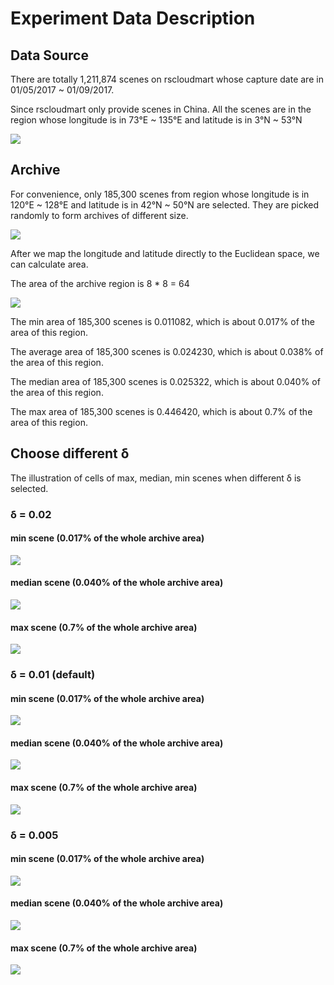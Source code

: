 # Experiment Data Description

## Data Source

There are totally 1,211,874 scenes on rscloudmart whose capture date are in 01/05/2017 \~ 01/09/2017. 

Since rscloudmart only provide scenes in China. All the scenes are in the region whose longitude is in 73°E \~ 135°E and latitude is in 3°N \~ 53°N

![](fig/scenes_dist.png)

## Archive

For convenience, only 185,300 scenes from region whose longitude is in 120°E \~ 128°E and latitude is in 42°N \~ 50°N are selected. They are picked randomly to form archives of different size.

![](fig/selected_region.png)

After we map the longitude and latitude directly to the Euclidean space, we can calculate area.

The area of the archive region is 8 * 8 = 64

![](fig/sample_scenes.png)

The min area of 185,300 scenes is 0.011082, which is about 0.017% of the area of this region.

The average area of 185,300 scenes is 0.024230, which is about 0.038% of the area of this region.

The median area of 185,300 scenes is 0.025322, which is about 0.040% of the area of this region.

The max area of 185,300 scenes is 0.446420, which is about 0.7% of the area of this region.

## Choose different δ

The illustration of cells of max, median, min scenes when different δ is selected.

### δ = 0.02 

#### min scene (0.017% of the whole archive area)
![](fig/min_delta_0.02.png)

#### median scene (0.040% of the whole archive area)
![](fig/median_delta_0.02.png)

#### max scene (0.7% of the whole archive area)
![](fig/max_delta_0.02.png)

### δ = 0.01 (default)

#### min scene (0.017% of the whole archive area)
![](fig/min_delta_0.01.png)

#### median scene (0.040% of the whole archive area)
![](fig/median_delta_0.01.png)

#### max scene (0.7% of the whole archive area)
![](fig/max_delta_0.01.png)

### δ = 0.005

#### min scene (0.017% of the whole archive area)
![](fig/min_delta_0.005.png)

#### median scene (0.040% of the whole archive area) 
![](fig/median_delta_0.005.png)

#### max scene (0.7% of the whole archive area)
![](fig/max_delta_0.005.png)